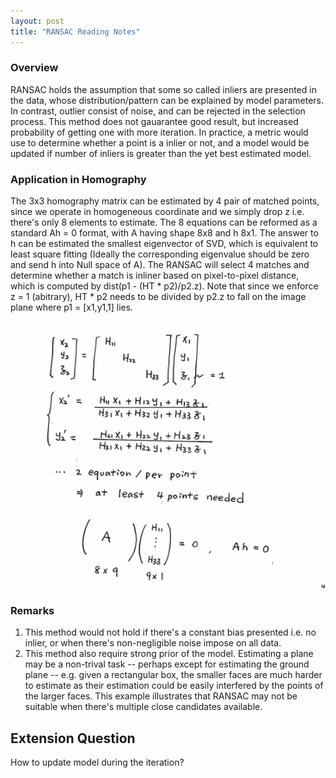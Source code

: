 ```yaml
---
layout: post
title: "RANSAC Reading Notes"
---
```


### Overview
RANSAC holds the assumption that some so called inliers are presented in the data, whose distribution/pattern can be explained by model parameters. In contrast, outlier consist of noise, and can be rejected in the selection process. This method does not gauarantee good result, but increased probability of getting one with more iteration. In practice, a metric would use to determine whether a point is a inlier or not, and a model would be updated if number of inliers is greater than the yet best estimated model.

### Application in Homography
The 3x3 homography matrix can be estimated by 4 pair of matched points, since we operate in homogeneous coordinate and we simply drop z i.e. there's only 8 elements to estimate. The 8 equations can be reformed as a standard Ah = 0 format, with A having shape 8x8 and h 8x1. The answer to h can be estimated the smallest eigenvector of SVD, which is equivalent to least square fitting (Ideally the corresponding eigenvalue should be zero and send h into Null space of A). The RANSAC will select 4 matches and determine whether a match is inliner based on pixel-to-pixel distance, which is computed by dist(p1 - (HT * p2)/p2.z). Note that since we enforce z = 1 (abitrary), HT * p2 needs to be divided by p2.z to fall on the image plane where p1 = [x1,y1,1] lies.

<img src="/assets/img/posts/RANSAC01.png" alt="conversion" class="responsive"/>

### Remarks
1. This method would not hold if there's a constant bias presented i.e. no inlier, or when there's non-negligible noise impose on all data. 
2. This method also require strong prior of the model. Estimating a plane may be a non-trival task -- perhaps except for estimating the ground plane -- e.g. given a rectangular box, the smaller faces are much harder to estimate as their estimation could be easily interfered by the points of the larger faces. This example illustrates that RANSAC may not be suitable when there's multiple close candidates available.

## Extension Question
How to update model during the iteration?
